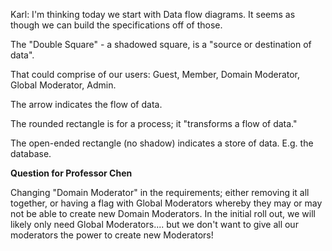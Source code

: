 


Karl: I'm thinking today we start with Data flow diagrams. It seems as though we can build the specifications off of those.



The "Double Square" - a shadowed square, is a "source or destination of data".

That could comprise of our users: Guest, Member, Domain Moderator, Global Moderator, Admin.

The arrow indicates the flow of data.

The rounded rectangle is for a process; it "transforms a flow of data."

The open-ended rectangle (no shadow) indicates a store of data. E.g. the database.






**Question for Professor Chen**

Changing "Domain Moderator" in the requirements; either removing it all together, or having a flag with Global Moderators whereby they may or may not be able to create new Domain Moderators. In the initial roll out, we will likely only need Global Moderators.... but we don't want to give all our moderators the power to create new Moderators!
